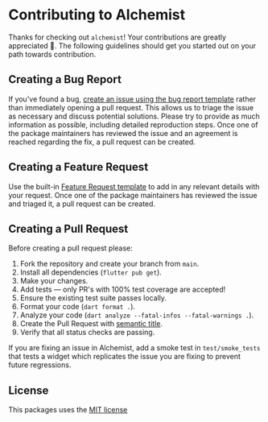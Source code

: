# Contributing to Alchemist

Thanks for checking out `alchemist`! Your contributions are greatly appreciated 🎉. 
The following guidelines should get you started out on your path towards contribution.

## Creating a Bug Report

If you've found a bug, [create an issue using the bug report template][bug_report_template] rather than immediately opening a pull request. This allows us to triage the issue as necessary and discuss potential solutions. Please try to provide as much information as possible, including detailed reproduction steps. Once one of the package maintainers has reviewed the issue and an agreement is reached regarding the fix, a pull request can be created.

## Creating a Feature Request

Use the built-in [Feature Request template][feature_request_template] to add in any relevant details with your request. Once one of the package maintainers has reviewed the issue and triaged it, a pull request can be created.

## Creating a Pull Request

Before creating a pull request please:

1. Fork the repository and create your branch from `main`.
2. Install all dependencies (`flutter pub get`).
3. Make your changes.
4. Add tests — only PR's with 100% test coverage are accepted!
5. Ensure the existing test suite passes locally.
6. Format your code (`dart format .`).
7. Analyze your code (`dart analyze --fatal-infos --fatal-warnings .`).
8. Create the Pull Request with [semantic title](https://github.com/zeke/semantic-pull-requests).
9. Verify that all status checks are passing.

If you are fixing an issue in Alchemist, add a smoke test in `test/smoke_tests` that tests a widget which replicates the issue you are fixing to prevent future regressions.

## License

This packages uses the [MIT license](https://github.com/Betterment/alchemist/blob/main/LICENSE)

[bug_report_template]:  https://github.com/Betterment/alchemist/issues/new?assignees=&labels=&template=bug_report.yaml
[feature_request_template]:  https://github.com/Betterment/alchemist/issues/new?assignees=&labels=&template=feature_request.yaml
